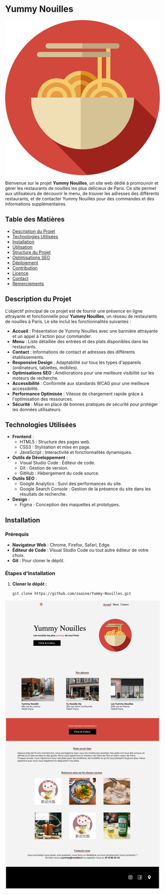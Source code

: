 # Yummy Nouilles

![Logo Yummy Nouilles](assets/logo.svg)

Bienvenue sur le projet **Yummy Nouilles**, un site web dédié à promouvoir et gérer les restaurants de nouilles les plus délicieux de Paris. Ce site permet aux utilisateurs de découvrir le menu, de trouver les adresses des différents restaurants, et de contacter Yummy Nouilles pour des commandes et des informations supplémentaires.

## Table des Matières

- [Description du Projet](#description-du-projet)
- [Technologies Utilisées](#technologies-utilisées)
- [Installation](#installation)
- [Utilisation](#utilisation)
- [Structure du Projet](#structure-du-projet)
- [Optimisations SEO](#optimisations-seo)
- [Déploiement](#déploiement)
- [Contribution](#contribution)
- [Licence](#licence)
- [Contact](#contact)
- [Remerciements](#remerciements)

## Description du Projet

L'objectif principal de ce projet est de fournir une présence en ligne attrayante et fonctionnelle pour **Yummy Nouilles**, un réseau de restaurants de nouilles à Paris. Le site inclut les fonctionnalités suivantes :

- **Accueil** : Présentation de Yummy Nouilles avec une bannière attrayante et un appel à l'action pour commander.
- **Menu** : Liste détaillée des entrées et des plats disponibles dans les restaurants.
- **Contact** : Informations de contact et adresses des différents établissements.
- **Responsive Design** : Adaptabilité sur tous les types d'appareils (ordinateurs, tablettes, mobiles).
- **Optimisations SEO** : Améliorations pour une meilleure visibilité sur les moteurs de recherche.
- **Accessibilité** : Conformité aux standards WCAG pour une meilleure accessibilité.
- **Performance Optimisée** : Vitesse de chargement rapide grâce à l'optimisation des ressources.
- **Sécurité** : Mise en place de bonnes pratiques de sécurité pour protéger les données utilisateurs.

## Technologies Utilisées

- **Frontend** :
  - HTML5 : Structure des pages web.
  - CSS3 : Stylisation et mise en page.
  - JavaScript : Interactivité et fonctionnalités dynamiques.
- **Outils de Développement** :
  - Visual Studio Code : Éditeur de code.
  - Git : Gestion de version.
  - GitHub : Hébergement du code source.
- **Outils SEO** :
  - Google Analytics : Suivi des performances du site.
  - Google Search Console : Gestion de la présence du site dans les résultats de recherche.
- **Design** :
  - Figma : Conception des maquettes et prototypes.

## Installation

### Prérequis

- **Navigateur Web** : Chrome, Firefox, Safari, Edge.
- **Éditeur de Code** : Visual Studio Code ou tout autre éditeur de votre choix.
- **Git** : Pour cloner le dépôt.

### Étapes d'Installation

1. **Cloner le dépôt :**
   ```bash
   git clone https://github.com/zaaine/Yummy-Nouilles.git
   ```

![screen projet finalisé ](assets/YummyNouilles.png)
